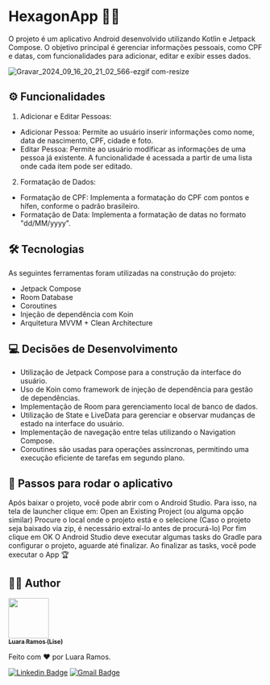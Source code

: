 # HexagonApp 📁📱
O projeto é um aplicativo Android desenvolvido utilizando Kotlin e Jetpack Compose. O objetivo principal é gerenciar informações pessoais, como CPF e datas, com funcionalidades para adicionar, editar e exibir esses dados.

![Gravar_2024_09_16_20_21_02_566-ezgif com-resize](https://github.com/user-attachments/assets/28e1d44a-7438-4458-bb26-949a566ad39d)

## ⚙ Funcionalidades
1. Adicionar e Editar Pessoas: 
- Adicionar Pessoa: Permite ao usuário inserir informações como nome, data de nascimento, CPF, cidade e foto.
- Editar Pessoa: Permite ao usuário modificar as informações de uma pessoa já existente. A funcionalidade é acessada a partir de uma lista onde cada item pode ser editado.
  
2. Formatação de Dados:
- Formatação de CPF: Implementa a formatação do CPF com pontos e hífen, conforme o padrão brasileiro.
- Formatação de Data: Implementa a formatação de datas no formato "dd/MM/yyyy".

## 🛠 Tecnologias
As seguintes ferramentas foram utilizadas na construção do projeto:
- Jetpack Compose
- Room Database 
- Coroutines
- Injeção de dependência com Koin
- Arquitetura MVVM + Clean Architecture

## 💻 Decisões de Desenvolvimento
- Utilização de Jetpack Compose para a construção da interface do usuário.
- Uso de Koin como framework de injeção de dependência para gestão de dependências.
- Implementação de Room para gerenciamento local de banco de dados.
- Utilização de State e LiveData para gerenciar e observar mudanças de estado na interface do usuário.
- Implementação de navegação entre telas utilizando o Navigation Compose.
- Coroutines são usadas para operações assíncronas, permitindo uma execução eficiente de tarefas em segundo plano.


## 📲 Passos para rodar o aplicativo
Após baixar o projeto, você pode abrir com o Android Studio. Para isso, na tela de launcher clique em:
Open an Existing Project (ou alguma opção similar) Procure o local onde o projeto está e o selecione (Caso o projeto seja baixado via zip, é necessário extraí-lo antes de procurá-lo) Por fim clique em OK O Android Studio deve executar algumas tasks do Gradle para configurar o projeto, aguarde até finalizar. Ao finalizar as tasks, você pode executar o App 🏆


##  👩‍💻 Author
<img width= "80px" height="80px" src = "https://github.com/luararamos/NetflixRemake/assets/35637366/a7aa35cc-bbd2-457e-b738-19c39ba89011">
</br>
<a href="https://www.linkedin.com/in/luararamos-desenvolvedor-android/">
 <sub><b>Luara Ramos (Lise)</b></sub></a> 


Feito com ❤️ por Luara Ramos.

[![Linkedin Badge](https://img.shields.io/badge/-LuaraRamos-blue?style=flat-square&logo=Linkedin&logoColor=white&link=https://www.linkedin.com/in/luararamos/)](https://www.linkedin.com/in/luararamos-desenvolvedor-android/) 
[![Gmail Badge](https://img.shields.io/badge/-luara.m.ramos@gmail.com-c14438?style=flat-square&logo=Gmail&logoColor=white&link=mailto:luara.m.ramos@gmail.com)](mailto:luara.m.ramos@gmail.com)
